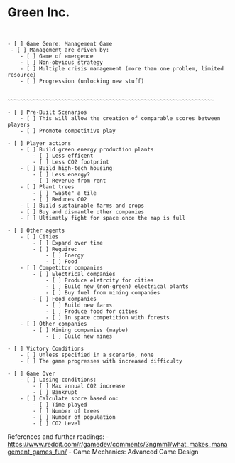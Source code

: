 # Green Inc.

~~~~~~~~~~~~~~~~~~~~~~~~~~~~~~~~~~~~~~~~~~~~~~~~~~~~~~~~~~~~~~~~~~


- [ ] Game Genre: Management Game
 - [ ] Management are driven by:
    - [ ] Game of emergence
    - [ ] Non-obvious strategy
    - [ ] Multiple crisis management (more than one problem, limited resource)
    - [ ] Progression (unlocking new stuff)


~~~~~~~~~~~~~~~~~~~~~~~~~~~~~~~~~~~~~~~~~~~~~~~~~~~~~~~~~~~~~~~~~

- [ ] Pre-Built Scenarios
	- [ ] This will allow the creation of comparable scores between players
	- [ ] Promote competitive play

- [ ] Player actions
	- [ ] Build green energy production plants
		- [ ] Less efficent
		- [ ] Less CO2 footprint
	- [ ] Build high-tech housing
		- [ ] Less energy?
		- [ ] Revenue from rent
	- [ ] Plant trees
		- [ ] "waste" a tile
		- [ ] Reduces CO2
	- [ ] Build sustainable farms and crops
	- [ ] Buy and dismantle other companies 
    - [ ] Ultimatly fight for space once the map is full

- [ ] Other agents
	- [ ] Cities
		- [ ] Expand over time
		- [ ] Require:
			- [ ] Energy
			- [ ] Food
	- [ ] Competitor companies
		- [ ] Electrical companies
            - [ ] Produce eletrcity for cities
			- [ ] Build new (non-green) electrical plants
			- [ ] Buy fuel from mining companies
		- [ ] Food companies
            - [ ] Build new farms
			- [ ] Produce food for cities
			- [ ] In space competition with forests
	- [ ] Other companies
		- [ ] Mining companies (maybe)
            - [ ] Build new mines

- [ ] Victory Conditions
    - [ ] Unless specified in a scenario, none
    - [ ] The game progresses with increased difficulty

- [ ] Game Over
	- [ ] Losing conditions:
		- [ ] Max annual CO2 increase
		- [ ] Bankrupt
	- [ ] Calculate score based on:
		- [ ] Time played
		- [ ] Number of trees
		- [ ] Number of population
		- [ ] CO2 Level

~~~~~~~~~~~~~~~~~~~~~~~~~~~~~~~~~~~~~~~~~~~~~~~~~~~~~~~~~~~~~~~~~~~~~~~~~~~~~~~

References and further readings:
     - https://www.reddit.com/r/gamedev/comments/3ngmm1/what_makes_management_games_fun/
    - Game Mechanics: Advanced Game Design

